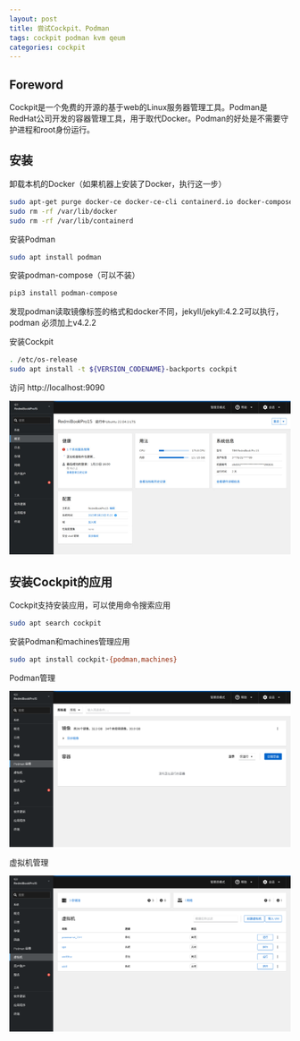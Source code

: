 ```yaml
---
layout: post
title: 尝试Cockpit、Podman
tags: cockpit podman kvm qeum
categories: cockpit
---
```

## Foreword

Cockpit是一个免费的开源的基于web的Linux服务器管理工具。Podman是RedHat公司开发的容器管理工具，用于取代Docker。Podman的好处是不需要守护进程和root身份运行。

## 安装

卸载本机的Docker（如果机器上安装了Docker，执行这一步）

```sh
sudo apt-get purge docker-ce docker-ce-cli containerd.io docker-compose-plugin
sudo rm -rf /var/lib/docker
sudo rm -rf /var/lib/containerd
```
 
安装Podman

```sh
sudo apt install podman
```
 
安装podman-compose（可以不装）

```sh
pip3 install podman-compose
```
 
发现podman读取镜像标签的格式和docker不同，jekyll/jekyll:4.2.2可以执行，podman 必须加上v4.2.2 
 
安装Cockpit

```sh
. /etc/os-release
sudo apt install -t ${VERSION_CODENAME}-backports cockpit
```
 
访问 http://localhost:9090 


![Cockpit](/assets/images/Cockpit/cockpit.jpg)

## 安装Cockpit的应用

Cockpit支持安装应用，可以使用命令搜索应用

```sh
sudo apt search cockpit
```

安装Podman和machines管理应用

```sh
sudo apt install cockpit-{podman,machines}
```

Podman管理

![Podman管理](/assets/images/Cockpit/cockpit-podman.png)

虚拟机管理

![虚拟机管理](/assets/images/Cockpit/cockpit-machines.png)